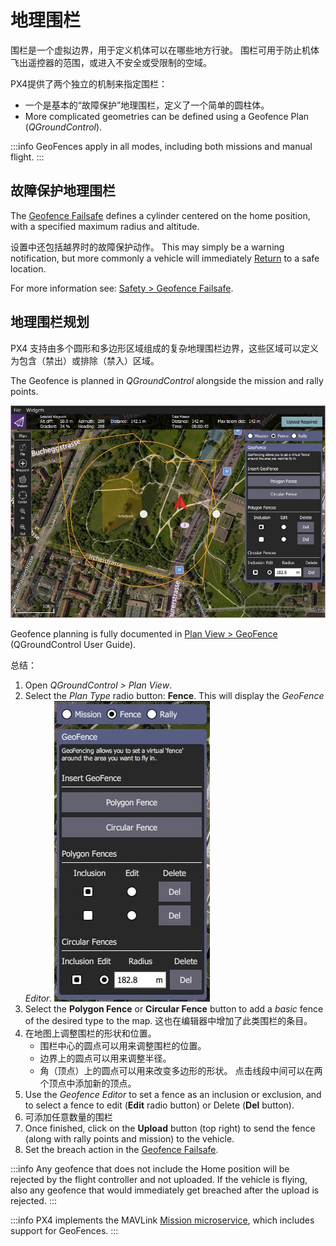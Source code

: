 # 地理围栏

围栏是一个虚拟边界，用于定义机体可以在哪些地方行驶。
围栏可用于防止机体飞出遥控器的范围，或进入不安全或受限制的空域。

PX4提供了两个独立的机制来指定围栏：

- 一个是基本的“故障保护”地理围栏，定义了一个简单的圆柱体。
- More complicated geometries can be defined using a Geofence Plan (_QGroundControl_).

:::info
GeoFences apply in all modes, including both missions and manual flight.
:::

## 故障保护地理围栏

The [Geofence Failsafe](../config/safety.md#geofence-failsafe) defines a cylinder centered on the home position, with a specified maximum radius and altitude.

设置中还包括越界时的故障保护动作。
This may simply be a warning notification, but more commonly a vehicle will immediately [Return](../flight_modes/return.md) to a safe location.

For more information see: [Safety > Geofence Failsafe](../config/safety.md#geofence-failsafe).

## 地理围栏规划

PX4 支持由多个圆形和多边形区域组成的复杂地理围栏边界，这些区域可以定义为包含（禁出）或排除（禁入）区域。

The Geofence is planned in _QGroundControl_ alongside the mission and rally points.

![Geofence Plan](../../assets/qgc/plan_geofence/geofence_overview.jpg)

Geofence planning is fully documented in [Plan View > GeoFence](https://docs.qgroundcontrol.com/master/en/qgc-user-guide/plan_view/plan_geofence.html) (QGroundControl User Guide).

总结：

1. Open _QGroundControl > Plan View_.
2. Select the _Plan Type_ radio button: **Fence**.
   This will display the _GeoFence Editor_.
   ![Geofence Plan](../../assets/qgc/plan_geofence/geofence_editor.jpg)
3. Select the **Polygon Fence** or **Circular Fence** button to add a _basic_ fence of the desired type to the map.
   这也在编辑器中增加了此类围栏的条目。
4. 在地图上调整围栏的形状和位置。
   - 围栏中心的圆点可以用来调整围栏的位置。
   - 边界上的圆点可以用来调整半径。
   - 角（顶点）上的圆点可以用来改变多边形的形状。
     点击线段中间可以在两个顶点中添加新的顶点。
5. Use the _Geofence Editor_ to set a fence as an inclusion or exclusion, and to select a fence to edit (**Edit** radio button) or Delete (**Del** button).
6. 可添加任意数量的围栏
7. Once finished, click on the **Upload** button (top right) to send the fence (along with rally points and mission) to the vehicle.
8. Set the breach action in the [Geofence Failsafe](../config/safety.md#geofence-failsafe).

:::info
Any geofence that does not include the Home position will be rejected by the flight controller and not uploaded.
If the vehicle is flying, also any geofence that would immediately get breached after the upload is rejected.
:::

:::info
PX4 implements the MAVLink [Mission microservice](https://mavlink.io/en/services/mission.html), which includes support for GeoFences.
:::
